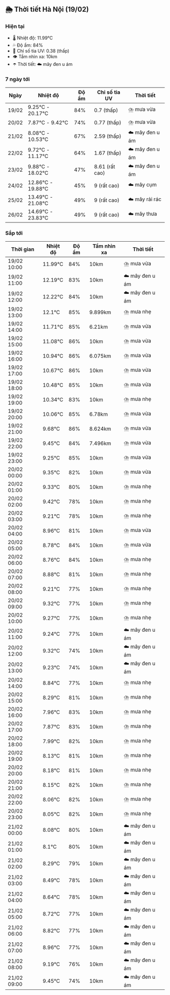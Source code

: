 ## 🌦️ Thời tiết Hà Nội (19/02)

### Hiện tại

- 🌡️ Nhiệt độ: 11.99℃
- 💦 Độ ẩm: 84%
- 🌟 Chỉ số tia UV: 0.38 (thấp)
- 👁️ Tầm nhìn xa: 10km
- ☂️ Thời tiết: ☁️ mây đen u ám

### 7 ngày tới

| Ngày | Nhiệt độ | Độ ẩm | Chỉ số tia UV | Thời tiết |
| --- | --- | --- | --- | --- |
| 19/02 | 9.25℃ - 20.17℃ | 84% | 0.7 (thấp) | ⛈️ mưa vừa |
| 20/02 | 7.87℃ - 9.42℃ | 74% | 0.77 (thấp) | ⛈️ mưa vừa |
| 21/02 | 8.08℃ - 10.53℃ | 67% | 2.59 (thấp) | ☁️ mây đen u ám |
| 22/02 | 9.72℃ - 11.17℃ | 64% | 1.67 (thấp) | ☁️ mây đen u ám |
| 23/02 | 9.88℃ - 18.02℃ | 47% | 8.61 (rất cao) | ☁️ mây đen u ám |
| 24/02 | 12.86℃ - 19.88℃ | 45% | 9 (rất cao) | ☁️ mây cụm |
| 25/02 | 13.49℃ - 21.08℃ | 49% | 9 (rất cao) | ☁️ mây rải rác |
| 26/02 | 14.69℃ - 23.83℃ | 49% | 9 (rất cao) | ☁️ mây thưa |

### Sắp tới

| Thời gian | Nhiệt độ | Độ ẩm | Tầm nhìn xa | Thời tiết |
| --- | --- | --- | --- | --- |
| 19/02 10:00 | 11.99℃ | 84% | 10km | ⛈️ mưa vừa |
| 19/02 11:00 | 12.19℃ | 83% | 10km | ☁️ mây đen u ám |
| 19/02 12:00 | 12.22℃ | 84% | 10km | ☁️ mây đen u ám |
| 19/02 13:00 | 12.1℃ | 85% | 9.899km | ⛈️ mưa nhẹ |
| 19/02 14:00 | 11.71℃ | 85% | 6.21km | ⛈️ mưa vừa |
| 19/02 15:00 | 11.08℃ | 86% | 10km | ⛈️ mưa vừa |
| 19/02 16:00 | 10.94℃ | 86% | 6.075km | ⛈️ mưa vừa |
| 19/02 17:00 | 10.67℃ | 86% | 10km | ⛈️ mưa vừa |
| 19/02 18:00 | 10.48℃ | 85% | 10km | ⛈️ mưa vừa |
| 19/02 19:00 | 10.34℃ | 83% | 10km | ⛈️ mưa nhẹ |
| 19/02 20:00 | 10.06℃ | 85% | 6.78km | ⛈️ mưa vừa |
| 19/02 21:00 | 9.68℃ | 86% | 8.624km | ⛈️ mưa vừa |
| 19/02 22:00 | 9.45℃ | 84% | 7.496km | ⛈️ mưa vừa |
| 19/02 23:00 | 9.25℃ | 85% | 10km | ⛈️ mưa vừa |
| 20/02 00:00 | 9.35℃ | 82% | 10km | ⛈️ mưa vừa |
| 20/02 01:00 | 9.33℃ | 80% | 10km | ⛈️ mưa nhẹ |
| 20/02 02:00 | 9.42℃ | 78% | 10km | ⛈️ mưa nhẹ |
| 20/02 03:00 | 9.21℃ | 78% | 10km | ⛈️ mưa nhẹ |
| 20/02 04:00 | 8.96℃ | 81% | 10km | ⛈️ mưa vừa |
| 20/02 05:00 | 8.78℃ | 84% | 10km | ⛈️ mưa vừa |
| 20/02 06:00 | 8.76℃ | 84% | 10km | ⛈️ mưa nhẹ |
| 20/02 07:00 | 8.88℃ | 81% | 10km | ⛈️ mưa nhẹ |
| 20/02 08:00 | 9.21℃ | 77% | 10km | ⛈️ mưa nhẹ |
| 20/02 09:00 | 9.32℃ | 77% | 10km | ⛈️ mưa nhẹ |
| 20/02 10:00 | 9.27℃ | 77% | 10km | ⛈️ mưa nhẹ |
| 20/02 11:00 | 9.24℃ | 77% | 10km | ☁️ mây đen u ám |
| 20/02 12:00 | 9.32℃ | 74% | 10km | ☁️ mây đen u ám |
| 20/02 13:00 | 9.23℃ | 74% | 10km | ☁️ mây đen u ám |
| 20/02 14:00 | 8.84℃ | 77% | 10km | ⛈️ mưa nhẹ |
| 20/02 15:00 | 8.29℃ | 81% | 10km | ⛈️ mưa nhẹ |
| 20/02 16:00 | 7.96℃ | 83% | 10km | ⛈️ mưa nhẹ |
| 20/02 17:00 | 7.87℃ | 83% | 10km | ⛈️ mưa nhẹ |
| 20/02 18:00 | 7.99℃ | 82% | 10km | ⛈️ mưa nhẹ |
| 20/02 19:00 | 8.13℃ | 81% | 10km | ⛈️ mưa nhẹ |
| 20/02 20:00 | 8.18℃ | 81% | 10km | ⛈️ mưa nhẹ |
| 20/02 21:00 | 8.15℃ | 82% | 10km | ⛈️ mưa nhẹ |
| 20/02 22:00 | 8.06℃ | 82% | 10km | ⛈️ mưa nhẹ |
| 20/02 23:00 | 8.05℃ | 82% | 10km | ⛈️ mưa nhẹ |
| 21/02 00:00 | 8.08℃ | 80% | 10km | ☁️ mây đen u ám |
| 21/02 01:00 | 8.1℃ | 80% | 10km | ☁️ mây đen u ám |
| 21/02 02:00 | 8.29℃ | 79% | 10km | ☁️ mây đen u ám |
| 21/02 03:00 | 8.49℃ | 78% | 10km | ☁️ mây đen u ám |
| 21/02 04:00 | 8.64℃ | 78% | 10km | ☁️ mây đen u ám |
| 21/02 05:00 | 8.72℃ | 77% | 10km | ☁️ mây đen u ám |
| 21/02 06:00 | 8.82℃ | 77% | 10km | ☁️ mây đen u ám |
| 21/02 07:00 | 8.96℃ | 77% | 10km | ☁️ mây đen u ám |
| 21/02 08:00 | 9.19℃ | 76% | 10km | ☁️ mây đen u ám |
| 21/02 09:00 | 9.45℃ | 74% | 10km | ☁️ mây đen u ám |

